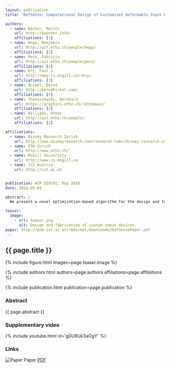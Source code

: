 ```yaml
---
layout: publication
title: "DefSense: Computational Design of Customized Deformable Input Devices"

authors: 
  - name: Bächer, Moritz
    url: http://baecher.info/
    affiliations: [1]
  - name: Hepp, Benjamin
    url: http://ait.ethz.ch/people/hepp/
    affiliations: [2]
  - name: Pece, Fabrizio
    url: http://ait.ethz.ch/people/pece/
    affiliations: [2]
  - name: Kry, Paul G.
    url: http://www.cs.mcgill.ca/~kry/
    affiliations: [3]	
  - name: Bickel, Bernd
    url: http://berndbickel.com/
    affiliations: [4]
  - name: Thomaszewski, Bernhard
    url: https://graphics.ethz.ch/~bthomasz/
    affiliations: [2]
  - name: Hilliges, Otmar
    url: http://ait.ethz.ch/people/
    affiliations: [2]

affiliations:
  - name: Disney Research Zurich
    url: http://www.disneyresearch.com/research-labs/disney-research-zurich/
  - name: ETH Zurich
    url: http://www.ethz.ch/
  - name: McGill University
    url: http://www.cs.mcgill.ca
  - name: IST Austria
    url: http://ist.ac.at


publication: ACM SIGCHI, May 2016
date: 2016-05-01

abstract: |
  We present a novel optimization-based algorithm for the design and fabrication of customized, deformable input devices, capable of continuously sensing their deformation. We propose to embed piezoresistive sensing elements into flexible 3D printed objects. These sensing elements are then utilized to recover rich and natural user interactions at runtime. Designing such objects manually is a challenging and hard problem for all but the simplest geometries and deformations. Our method simultaneously optimizes the internal routing of the sensing elements and computes a mapping from low-level sensor readings to user-specified outputs in order to minimize reconstruction error. We demonstrate the power and flexibility of the approach by designing and fabricating a set of flexible input devices. Our results indicate that the optimization-based design greatly outperforms manual routings in terms of reconstruction accuracy and thus interaction fidelity. 

teaser:
  image:
    - url: teaser.png
      alt: Design and fabrication of custom input devices.
paper: http://pub.ist.ac.at/~bbickel/downloads/DefSensePaper.pdf
---
```


## {{ page.title }}

{% include figure.html images=page.teaser.image %}

{% include authors.html authors=page.authors affiliations=page.affiliations %}

{% include publication.html publication=page.publication %}

### Abstract

{{ page.abstract }}

### Supplementary video

{% include youtube.html id='g0U8Uk3aOgY' %}

### Links

![Paper](paper.jpg) Paper [PDF]({{page.paper}})
